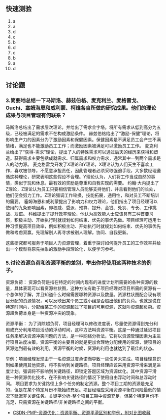 ## 快速测验
1. a
2. a
3. d
4. c
5. b
6. d
7. c
8. b
9. a
10. d


## 讨论题

### 3.简要地总结一下马斯洛、赫兹伯格、麦克利兰、麦格雷戈、Ouchi、塞姆海恩和威利蒙、柯维各自所做的研究成果。他们的理论成果与项目管理有何联系？
马斯洛总结出了需求层次理论，并给出了需求金字塔。将所有需求从低到高分为五级，已经被满足的需求不在构成激励条件。
赫兹伯格给出了“激励-保健”理论，将影响生产力的因素分为了激励因素和保健因素。保健因素是不满足员工会产生不满情绪，满足也不能激励员工工作；而激励因素被满足可以激励员工工作。
麦克利兰给出了“获得-需求”理论，提出了人的特殊需求可以通过后天的经历来获得和塑造。获得需求主要包括成就需求、归属需求和权力需求，通常其中一到两个需求是人的动力源。
麦克格雷戈开发了X理论和Y理论，X理论认为人们天生不喜欢工作，喜欢被领导，不愿意承担责任，因此管理者必须采取强迫手段，大多数经理遵循这种理论，研究表明这些假设不合理。Y理论认为，人们将工作当成自然的事情，类似于玩和休息。最有效的奖励是尊重和自我实现的需要。
约翰·大内提出了Z理论，Z理论认为员工只要相信管理人员能够支持他们，并且看到他们的长处，他们便会努力工作。Z理论强调工作轮换，技能拓展，通用性，和对员工不断培训的需要。
塞姆海恩和威利蒙提出了影响力和权力理论，他们指出了项目经理可以使用的九条影响因素，即权威、委派、预算、提升、金钱、处罚、专长、工作挑战、友谊。
科维提出了提升效率理论，他认为高效能人士应该具有三种首要习惯，积极主动、开始执行时就规划如何结束、优先的事优先做。项目经理可运用七种习惯提高项目效率，例如积极主动、开始执行时就规划如何结束、优先的事优先做和考虑双赢。先理解别人再寻求被别人理解。协同、自我更新。

这些研究都可服务于项目人力资源管理，着重于探讨如何提升员工的工作效率并给出一个模型将原先抽象的激励手段理论化，以便学习参考。

### 5.讨论资源负荷和资源平衡的差别，举出你将使用这两种技术的例子。
资源负荷：
资源负荷是指在特定的时间内现有的进度计划所需要的各种资源的数量，具体表现可以看资源柱状图，这种方法有助于项目经理对项目所需的资源有一个总体的了解，并且知道什么时候需要哪种资源以及数量。资源柱状图配合现有项目分配的资源情况，可以反映出某个员工或小组是否超出他们的负荷。也就是说在特定时间内，分配给某工作的资源超过了项目的可用资源，这就叫资源超负荷。资源超负荷本身是一种资源冲突的现象。

资源平衡：
为了消除超负荷，项目经理可以修改进度表，尽量使资源得到充分利用或充分利用项目活动的浮动时间，这种方法叫资源平衡。这是一种通过延迟项目任务来解决资源冲突问题的方法，是一种网络分析法，它将以资源管理因素为主进行项目进度决策。资源平衡的主要目的就是更加合理地分配使用的资源，使项目的资源达到最有效的利用，资源平衡的时候，资源的利用也就达到了最佳的状态。

举例：项目经理发现由于一名资源过度承诺而导致一些任务未完成。项目经理意识到如果使用其他资源，将不影响到关键路径。项目经理应该采用资源平滑来满足进度计划。强调将不影响到关键路径，即锁定答题区域为资源优化。其中资源平滑 是一种资源优化技术，在不影响关键路径的情况下使用自由浮动时间和总浮动时间。
项目要求为关键路径上多个任务的制定资源。整个项目工期的资源是充足的，但是在某个特定月份不能始终充足。项目经理应采用资源平衡在风险最低的情况下延迟非关键任务。关键字分析-整个项目工期中资源充足，但某个特定月份不充足，只需资源在关键路径/非关键路径之间的平衡。

- [CSDN-PMP-资源优化：资源平衡、资源平滑区别和举例，附对比图收藏](https://blog.csdn.net/qq_20762319/article/details/107033601)

